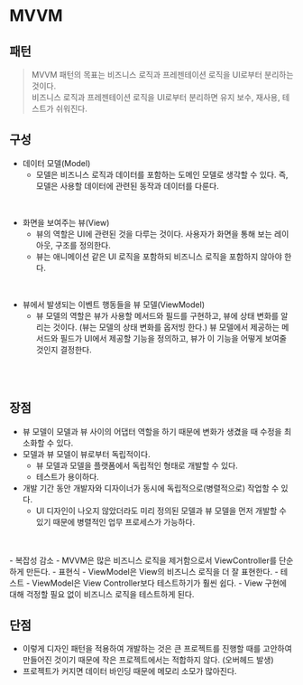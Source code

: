 # MVVM

## 패턴
>MVVM 패턴의 목표는 비즈니스 로직과 프레젠테이션 로직을 UI로부터 분리하는 것이다.\
비즈니스 로직과 프레젠테이션 로직을 UI로부터 분리하면 유지 보수, 재사용, 테스트가 쉬워진다.

## 구성
- 데이터 모델(Model)
  - 모델은 비즈니스 로직과 데이터를 포함하는 도메인 모델로 생각할 수 있다. 즉, 모델은 사용할 데이터에 관련된 동작과 데이터를 다룬다.

<br>

- 화면을 보여주는 뷰(View)
  - 뷰의 역할은 UI에 관련된 것을 다루는 것이다. 사용자가 화면을 통해 보는 레이아웃, 구조를 정의한다.
  - 뷰는 애니메이션 같은 UI 로직을 포함하되 비즈니스 로직을 포함하지 않아야 한다. 
<br>

- 뷰에서 발생되는 이벤트 행동들을 뷰 모델(ViewModel)
  - 뷰 모델의 역할은 뷰가 사용할 메서드와 필드를 구현하고, 뷰에 상태 변화를 알리는 것이다. (뷰는 모델의 상태 변화를 옵저빙 한다.) 뷰 모델에서 제공하는 메서드와 필드가 UI에서 제공할 기능을 정의하고, 뷰가 이 기능을 어떻게 보여줄 것인지 결정한다.


<br>
<br>

## 장점
- 뷰 모델이 모델과 뷰 사이의 어댑터 역할을 하기 때문에 변화가 생겼을 때 수정을 최소화할 수 있다.
- 모델과 뷰 모델이 뷰로부터 독립적이다.
  - 뷰 모델과 모델을 플랫폼에서 독립적인 형태로 개발할 수 있다.
  - 테스트가 용이하다.
- 개발 기간 동안 개발자와 디자이너가 동시에 독립적으로(병렬적으로) 작업할 수 있다.
  - UI 디자인이 나오지 않았더라도 미리 정의된 모델과 뷰 모델을 먼저 개발할 수 있기 때문에 병렬적인 업무 프로세스가 가능하다.
<br>
<br>
- 복잡성 감소
  - MVVM은 많은 비즈니스 로직을 제거함으로서 ViewController를 단순하게 만든다.
- 표현식
  - ViewModel은 View의 비즈니스 로직을 더 잘 표현한다.
- 테스트
  - ViewModel은 View Controller보다 테스트하기가 훨씬 쉽다.
  - View 구현에 대해 걱정할 필요 없이 비즈니스 로직을 테스트하게 된다.


## 단점
- 이렇게 디자인 패턴을 적용하여 개발하는 것은 큰 프로젝트를 진행할 때를 고안하여 만들어진 것이기 때문에 작은 프로젝트에서는 적합하지 않다. (오버헤드 발생)
- 프로젝트가 커지면 데이터 바인딩 때문에 메모리 소모가 많아진다.


